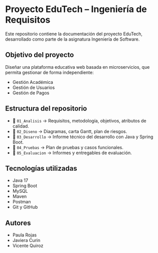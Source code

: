 # Proyecto EduTech – Ingeniería de Requisitos

Este repositorio contiene la documentación del proyecto EduTech, desarrollado como parte de la asignatura Ingeniería de Software.

## Objetivo del proyecto

Diseñar una plataforma educativa web basada en microservicios, que permita gestionar de forma independiente:

- Gestión Académica
- Gestión de Usuarios
- Gestión de Pagos

## Estructura del repositorio

- 📁 `01_Analisis` → Requisitos, metodología, objetivos, atributos de calidad.
- 📁 `02_Diseno` → Diagramas, carta Gantt, plan de riesgos.
- 📁 `03_Desarrollo` → Informe técnico del desarrollo con Java y Spring Boot.
- 📁 `04_Pruebas` → Plan de pruebas y casos funcionales.
- 📁 `05_Evaluacion` → Informes y entregables de evaluación.

## Tecnologías utilizadas

- Java 17
- Spring Boot
- MySQL
- Maven
- Postman
- Git y GitHub

## Autores

- Paula Rojas
- Javiera Curin
- Vicente Quiroz

